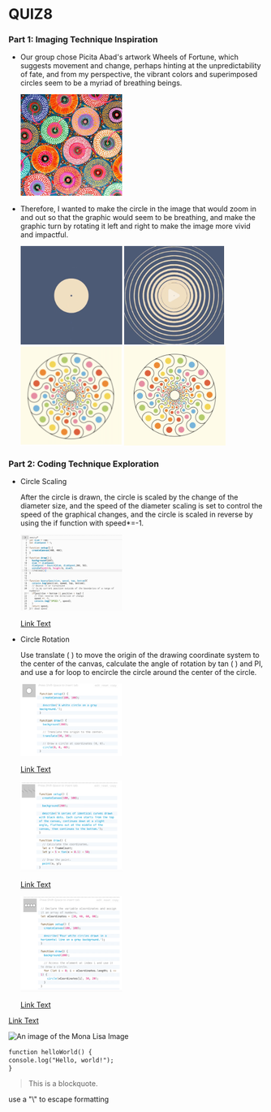 # QUIZ8

### Part 1: Imaging Technique Inspiration
<!-- #### Header 4
##### Header 5
###### Header 6 -->

<!-- **Bold Text** or __Bold Text__ -->
<!-- *Italic Text* or _Italic Text_ -->

- Our group chose Picita Abad's artwork Wheels of Fortune, which suggests movement and change, perhaps hinting at the unpredictability of fate, and from my perspective, the vibrant colors and superimposed circles seem to be a myriad of breathing beings.
  <div align=centre> <img src="assets/Pacita_Abad.jpg" width="200px" >

- Therefore, I wanted to make the circle in the image that would zoom in and out so that the graphic would seem to be breathing, and make the graphic turn by rotating it left and right to make the image more vivid and impactful.
  <div align=centre> <img src="assets/circle1.jpg" width="200px" >  <img src="assets/circle2.jpg" width="197px" > 
  <div align=centre> <img src="assets/dot1.png" width="200px" > <img src="assets/dot2.png" width="200px" >

### Part 2: Coding Technique Exploration
- Circle Scaling
  
  After the circle is drawn, the circle is scaled by the change of the diameter size, and the speed of the diameter scaling is set to control the speed of the graphical changes, and the circle is scaled in reverse by using the if function with speed*=-1.
  <div align=centre> <img src="assets/speed.png" width="200px" >
  
  [Link Text](https://editor.p5js.org/wz2044/sketches/e_zxqnrdm)

- Circle Rotation
  
  Use translate ( ) to move the origin of the drawing coordinate system to the center of the canvas, calculate the angle of rotation by tan ( ) and PI, and use a for loop to encircle the circle around the center of the circle.
  <div align=centre> <img src="assets/translate.png" width="200px" >
  
  [Link Text](https://p5js.org/reference/#/p5/translate)

  <div align=centre> <img src="assets/tan.png" width="200px" >
  
  [Link Text](https://p5js.org/reference/#/p5/tan)

  <div align=centre> <img src="assets/for.png" width="200px" >
  
  [Link Text](https://p5js.org/reference/#/p5/for)




<!-- 1. First Item
1. Second Item
2. Third Item -->

[Link Text](https://www.google.com)


![An image of the Mona Lisa Image](assets/Mona_Lisa.jpg)

```
function helloWorld() {
console.log("Hello, world!");
}
```

> This is a blockquote.

use a "\\" to escape formatting
